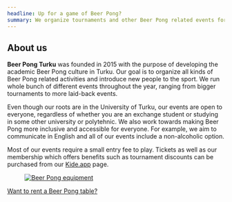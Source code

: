 ```yaml
---
headline: Up for a game of Beer Pong?
summary: We organize tournaments and other Beer Pong related events for students in Turku.
---
```

<h2 class="bpt-title">About us</h2>
<div class="box content">
  <div class="bpt-introduction">
    <p>
      <b>Beer Pong Turku</b> was founded in 2015 with the purpose of developing the academic Beer Pong culture in Turku. Our goal is to organize all kinds of Beer Pong related activities and introduce new people to the sport. We run whole bunch of different events throughout the year, ranging from bigger tournaments to more laid-back events.
    </p>
    <p>
      Even though our roots are in the University of Turku, our events are open to everyone, regardless of whether you are an exchange student or studying in some other university or polytehnic. We also work towards making Beer Pong more inclusive and accessible for everyone. For example, we aim to communicate in English and all of our events include a non-alcoholic option.
    </p>
    <p>
      Most of our events require a small entry fee to play. Tickets as well as our membership which offers benefits such as tournament discounts can be purchased from our <a href="https://kide.app/community/a5fa65d1-6781-4eff-8f4d-6b27a9580d9d">Kide.app</a> page.
    </p>
  </div>
</div>
<a href="/rent-equipment">
<div class="card image-link">
  <div class="card-image">
    <figure class="image hero is-primary has-background is-3by1">
      <img class="image-background is-transparent" src="/images/rent-equipment.jpg" alt="Beer Pong equipment">
    </figure>
  </div>
  <div class="image-link-text text-shadow">Want to rent a Beer Pong table?</div>
</div>
</a>
  
</div>